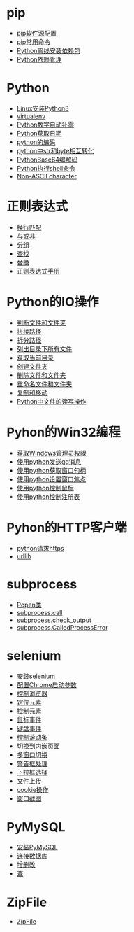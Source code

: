 # pip
- <a href="pip/pip软件源配置.md">pip软件源配置</a>
- <a href="pip/pip常用命令.md">pip常用命令</a>
- <a href="pip/Python离线安装依赖包.md">Python离线安装依赖包</a>
- <a href="pip/Python依赖管理.md">Python依赖管理</a>

# Python
- <a href="Python/Linux安装Python3.md">Linux安装Python3</a>
- <a href="Python/virtualenv.md">virtualenv</a>
- <a href="Python/Python数字自动补零.md">Python数字自动补零</a>
- <a href="Python/Python获取日期.md">Python获取日期</a>
- <a href="Python/python的编码.md">python的编码</a>
- <a href="Python/python中str和byte相互转化.md">python中str和byte相互转化</a>
- <a href="Python/PythonBase64编解码.md">PythonBase64编解码</a>
- <a href="Python/Python执行shell命令.md">Python执行shell命令</a>
- <a href="Python/Non-ASCII_character.md">Non-ASCII character</a>
# 正则表达式
- <a href="Python/正则表达式/换行匹配.md">换行匹配</a>
- <a href="Python/正则表达式/与或非.md">与或非</a>
- <a href="Python/正则表达式/分组.md">分组</a>
- <a href="Python/正则表达式/查找.md">查找</a>
- <a href="Python/正则表达式/替换.md">替换</a>
- <a href="Python/正则表达式/正则表达式手册.md">正则表达式手册</a>
# Python的IO操作
- <a href="Python/Python的IO操作/判断文件和文件夹.md">判断文件和文件夹</a>
- <a href="Python/Python的IO操作/拼接路径.md">拼接路径</a>
- <a href="Python/Python的IO操作/拆分路径.md">拆分路径</a>
- <a href="Python/Python的IO操作/列出目录下所有文件.md">列出目录下所有文件</a>
- <a href="Python/Python的IO操作/获取当前目录.md">获取当前目录</a>
- <a href="Python/Python的IO操作/创建文件夹.md">创建文件夹</a>
- <a href="Python/Python的IO操作/删除文件和文件夹.md">删除文件和文件夹</a>
- <a href="Python/Python的IO操作/重命名文件和文件夹.md">重命名文件和文件夹</a>
- <a href="Python/Python的IO操作/复制和移动.md">复制和移动</a>
- <a href="Python/Python的IO操作/Python中文件的读写操作.md">Python中文件的读写操作</a>
# Pyhon的Win32编程
- <a href="Python/PythonWin32/获取Windows管理员权限.md">获取Windows管理员权限</a>
- <a href="Python/PythonWin32/使用python发送qq消息.md">使用python发送qq消息</a>
- <a href="Python/PythonWin32/使用python获取窗口句柄.md">使用python获取窗口句柄</a>
- <a href="Python/PythonWin32/使用python设置窗口焦点.md">使用python设置窗口焦点</a>
- <a href="Python/PythonWin32/使用python控制鼠标.md">使用python控制鼠标</a>
- <a href="Python/PythonWin32/使用python控制注册表.md">使用python控制注册表</a>
# Pyhon的HTTP客户端
- <a href="Python/PythonHTTP/python请求https.md">python请求https</a>
- <a href="Python/PythonHTTP/urllib.md">urllib</a>
# subprocess
- <a href="Python/subprocess/Popen类.md">Popen类</a>
- <a href="Python/subprocess/subprocess.call.md">subprocess.call</a>
- <a href="Python/subprocess/subprocess.check_output.md">subprocess.check_output</a>
- <a href="Python/subprocess/subprocess.CalledProcessError.md">subprocess.CalledProcessError</a>
# selenium
- <a href="Python/selenium/安装selenium.md">安装selenium</a>
- <a href="Python/selenium/配置Chrome启动参数.md">配置Chrome启动参数</a>
- <a href="Python/selenium/控制浏览器.md">控制浏览器</a>
- <a href="Python/selenium/定位元素.md">定位元素</a>
- <a href="Python/selenium/控制元素.md">控制元素</a>
- <a href="Python/selenium/鼠标事件.md">鼠标事件</a>
- <a href="Python/selenium/键盘事件.md">键盘事件</a>
- <a href="Python/selenium/控制滚动条.md">控制滚动条</a>
- <a href="Python/selenium/切换到内嵌页面.md">切换到内嵌页面</a>
- <a href="Python/selenium/多窗口切换.md">多窗口切换</a>
- <a href="Python/selenium/警告框处理.md">警告框处理</a>
- <a href="Python/selenium/下拉框选择.md">下拉框选择</a>
- <a href="Python/selenium/文件上传.md">文件上传</a>
- <a href="Python/selenium/cookie操作.md">cookie操作</a>
- <a href="Python/selenium/窗口截图.md">窗口截图</a>
# PyMySQL
- <a href="Python/PyMySQL/安装PyMySQL.md">安装PyMySQL</a>
- <a href="Python/PyMySQL/连接数据库.md">连接数据库</a>
- <a href="Python/PyMySQL/增删改.md">增删改</a>
- <a href="Python/PyMySQL/查.md">查</a>
# ZipFile
- <a href="Python/ZipFile.md">ZipFile</a>
